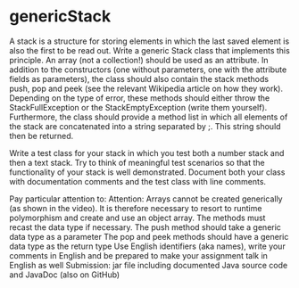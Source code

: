 # genericStack

A stack is a structure for storing elements in which the last saved element is also the first to be read out. Write a generic Stack class that implements this principle. An array (not a collection!) should be used as an attribute. In addition to the constructors (one without parameters, one with the attribute fields as parameters), the class should also contain the stack methods push, pop and peek (see the relevant Wikipedia article on how they work). Depending on the type of error, these methods should either throw the StackFullException or the StackEmptyException (write them yourself). Furthermore, the class should provide a method list in which all elements of the stack are concatenated into a string separated by ;. This string should then be returned.

Write a test class for your stack in which you test both a number stack and then a text stack. Try to think of meaningful test scenarios so that the functionality of your stack is well demonstrated. Document both your class with documentation comments and the test class with line comments.

Pay particular attention to:
Attention: Arrays cannot be created generically (as shown in the video). It is therefore necessary to resort to runtime polymorphism and create and use an object array. The methods must recast the data type if necessary.
The push method should take a generic data type as a parameter
The pop and peek methods should have a generic data type as the return type
Use English identifiers (aka names), write your comments in English and be prepared to make your assignment talk in English as well
Submission: jar file including documented Java source code and JavaDoc (also on GitHub)
